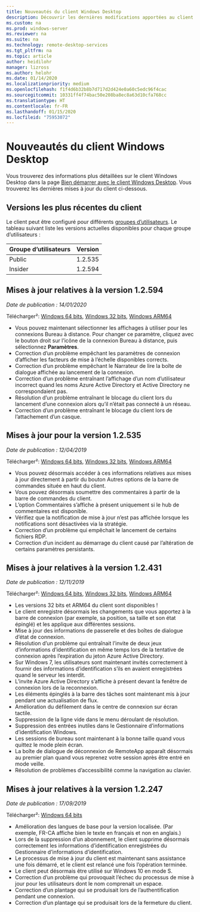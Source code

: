 ```yaml
---
title: Nouveautés du client Windows Desktop
description: Découvrir les dernières modifications apportées au client Bureau à distance pour Windows Desktop
ms.custom: na
ms.prod: windows-server
ms.reviewer: na
ms.suite: na
ms.technology: remote-desktop-services
ms.tgt_pltfrm: na
ms.topic: article
author: heidilohr
manager: lizross
ms.author: helohr
ms.date: 01/14/2020
ms.localizationpriority: medium
ms.openlocfilehash: f1f4d6b32b8b7d717d2d424e0a60c5edc96f4cac
ms.sourcegitcommit: 10331ff4f74bac50e208ba8ec8a63d10cfa768cc
ms.translationtype: HT
ms.contentlocale: fr-FR
ms.lasthandoff: 01/15/2020
ms.locfileid: "75953072"
---
```

# <a name="whats-new-in-the-windows-desktop-client"></a>Nouveautés du client Windows Desktop

Vous trouverez des informations plus détaillées sur le client Windows Desktop dans la page [Bien démarrer avec le client Windows Desktop](windowsdesktop.md). Vous trouverez les dernières mises à jour du client ci-dessous.

## <a name="latest-client-versions"></a>Versions les plus récentes du client

Le client peut être configuré pour différents [groupes d’utilisateurs](windowsdesktop-admin.md#configure-user-groups). Le tableau suivant liste les versions actuelles disponibles pour chaque groupe d’utilisateurs :

|Groupe d’utilisateurs |Version  |
|-----------|---------|
|Public     |1.2.535  |
|Insider    |1.2.594  |

## <a name="updates-for-version-12594"></a>Mises à jour relatives à la version 1.2.594

*Date de publication : 14/01/2020*

Télécharger²: [Windows 64 bits](https://query.prod.cms.rt.microsoft.com/cms/api/am/binary/RE4o4cC), [Windows 32 bits](https://query.prod.cms.rt.microsoft.com/cms/api/am/binary/RE4o4cI), [Windows ARM64](https://query.prod.cms.rt.microsoft.com/cms/api/am/binary/RE4oh9C)

- Vous pouvez maintenant sélectionner les affichages à utiliser pour les connexions Bureau à distance. Pour changer ce paramètre, cliquez avec le bouton droit sur l’icône de la connexion Bureau à distance, puis sélectionnez **Paramètres**.
- Correction d’un problème empêchant les paramètres de connexion d’afficher les facteurs de mise à l’échelle disponibles corrects.
- Correction d’un problème empêchant le Narrateur de lire la boîte de dialogue affichée au lancement de la connexion.
- Correction d’un problème entraînant l’affichage d’un nom d’utilisateur incorrect quand les noms Azure Active Directory et Active Directory ne correspondaient pas.
- Résolution d’un problème entraînant le blocage du client lors du lancement d’une connexion alors qu’il n’était pas connecté à un réseau.
- Correction d’un problème entraînant le blocage du client lors de l’attachement d’un casque.

## <a name="updates-for-version-12535"></a>Mises à jour pour la version 1.2.535

*Date de publication : 12/04/2019*

Télécharger²: [Windows 64 bits](https://query.prod.cms.rt.microsoft.com/cms/api/am/binary/RE4k7jH), [Windows 32 bits](https://query.prod.cms.rt.microsoft.com/cms/api/am/binary/RE4k7jL), [Windows ARM64](https://query.prod.cms.rt.microsoft.com/cms/api/am/binary/RE4k27O)

- Vous pouvez désormais accéder à ces informations relatives aux mises à jour directement à partir du bouton Autres options de la barre de commandes située en haut du client.
- Vous pouvez désormais soumettre des commentaires à partir de la barre de commandes du client.
- L’option Commentaires s’affiche à présent uniquement si le hub de commentaires est disponible.
- Vérifiez que la notification de mise à jour n’est pas affichée lorsque les notifications sont désactivées via la stratégie.
- Correction d’un problème qui empêchait le lancement de certains fichiers RDP.
- Correction d’un incident au démarrage du client causé par l’altération de certains paramètres persistants.

## <a name="updates-for-version-12431"></a>Mises à jour relatives à la version 1.2.431

*Date de publication : 12/11/2019*

Télécharger²: [Windows 64 bits](https://query.prod.cms.rt.microsoft.com/cms/api/am/binary/RE48kow), [Windows 32 bits](https://query.prod.cms.rt.microsoft.com/cms/api/am/binary/RE48koA), [Windows ARM64](https://query.prod.cms.rt.microsoft.com/cms/api/am/binary/RE48zYj)

- Les versions 32 bits et ARM64 du client sont disponibles !
- Le client enregistre désormais les changements que vous apportez à la barre de connexion (par exemple, sa position, sa taille et son état épinglé) et les applique aux différentes sessions.
- Mise à jour des informations de passerelle et des boîtes de dialogue d’état de connexion.
- Résolution d’un problème qui entraînait l’invite de deux jeux d’informations d’identification en même temps lors de la tentative de connexion après l’expiration du jeton Azure Active Directory.
- Sur Windows 7, les utilisateurs sont maintenant invités correctement à fournir des informations d’identification s’ils en avaient enregistrées quand le serveur les interdit.
- L’invite Azure Active Directory s’affiche à présent devant la fenêtre de connexion lors de la reconnexion.
- Les éléments épinglés à la barre des tâches sont maintenant mis à jour pendant une actualisation de flux.
- Amélioration du défilement dans le centre de connexion sur écran tactile.
- Suppression de la ligne vide dans le menu déroulant de résolution.
- Suppression des entrées inutiles dans le Gestionnaire d’informations d’identification Windows.
- Les sessions de bureau sont maintenant à la bonne taille quand vous quittez le mode plein écran.
- La boîte de dialogue de déconnexion de RemoteApp apparaît désormais au premier plan quand vous reprenez votre session après être entré en mode veille.
- Résolution de problèmes d’accessibilité comme la navigation au clavier.

## <a name="updates-for-version-12247"></a>Mises à jour relatives à la version 1.2.247

*Date de publication : 17/09/2019*

Télécharger²: [Windows 64 bits](https://query.prod.cms.rt.microsoft.com/cms/api/am/binary/RE3LkSa)

- Amélioration des langues de base pour la version localisée. (Par exemple, FR-CA affiche bien le texte en français et non en anglais.)
- Lors de la suppression d’un abonnement, le client supprime désormais correctement les informations d’identification enregistrées du Gestionnaire d’informations d’identification.
- Le processus de mise à jour du client est maintenant sans assistance une fois démarré, et le client est relancé une fois l’opération terminée.
- Le client peut désormais être utilisé sur Windows 10 en mode S.
- Correction d’un problème qui provoquait l’échec du processus de mise à jour pour les utilisateurs dont le nom comprenait un espace.
- Correction d’un plantage qui se produisait lors de l’authentification pendant une connexion.
- Correction d’un plantage qui se produisait lors de la fermeture du client.
